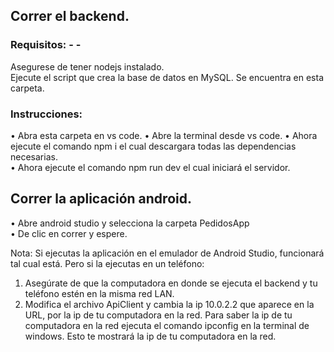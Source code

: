## Correr el backend.  

### Requisitos:   - - 

Asegurese de tener nodejs instalado.  
Ejecute el script que crea la base de datos en MySQL. Se encuentra en esta carpeta. 

### Instrucciones:  

• Abra esta carpeta en vs code.
• Abre la terminal desde vs code.
• Ahora ejecute el comando npm i el cual descargara todas las dependencias necesarias.  
• Ahora ejecute el comando npm run dev el cual iniciará el servidor.  

## Correr la aplicación android.  

• Abre android studio y selecciona la carpeta PedidosApp  
• De clic en correr y espere.   

Nota: Si ejecutas la aplicación en el emulador de Android Studio, funcionará tal cual está. Pero si la 
ejecutas en un teléfono:  

1. Asegúrate de que la computadora en donde se ejecuta el backend y tu teléfono estén en 
la misma red LAN.  
2. Modifica el archivo ApiClient y cambia la ip 10.0.2.2 que aparece en la URL, por la ip de tu 
computadora en la red. Para saber la ip de tu computadora en la red ejecuta el comando 
ipconfig en la terminal de windows. Esto te mostrará la ip de tu computadora en la red.  

